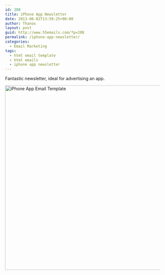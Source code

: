 ```yaml
---
id: 208
title: iPhone App Newsletter
date: 2013-06-02T13:59:25+00:00
author: Thanos
layout: post
guid: http://www.55emails.com/?p=208
permalink: /iphone-app-newsletter/
categories:
  - Email Marketing
tags:
  - html email template
  - html emails
  - iphone app newsletter
---
```

Fantastic newsletter, ideal for advertising an app.

<!--more-->

<img class="alignnone size-full wp-image-209" alt="iPhone App Email Template" src="http://www.55emails.com/wp-content/uploads/NL_03.jpg" width="600" height="600" />